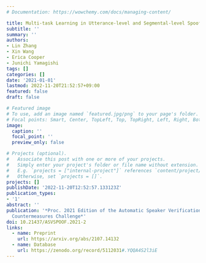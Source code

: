 ```yaml
---
# Documentation: https://wowchemy.com/docs/managing-content/

title: Multi-task Learning in Utterance-level and Segmental-level Spoof Detection
subtitle: ''
summary: ''
authors:
- Lin Zhang
- Xin Wang
- Erica Cooper
- Junichi Yamagishi
tags: []
categories: []
date: '2021-01-01'
lastmod: 2022-11-20T21:52:57+09:00
featured: false
draft: false

# Featured image
# To use, add an image named `featured.jpg/png` to your page's folder.
# Focal points: Smart, Center, TopLeft, Top, TopRight, Left, Right, BottomLeft, Bottom, BottomRight.
image:
  caption: ''
  focal_point: ''
  preview_only: false

# Projects (optional).
#   Associate this post with one or more of your projects.
#   Simply enter your project's folder or file name without extension.
#   E.g. `projects = ["internal-project"]` references `content/project/deep-learning/index.md`.
#   Otherwise, set `projects = []`.
projects: []
publishDate: '2022-11-20T12:52:57.133123Z'
publication_types:
- '1'
abstract: ''
publication: '*Proc. 2021 Edition of the Automatic Speaker Verification and Spoofing
  Countermeasures Challenge*'
doi: 10.21437/ASVSPOOF.2021-2
links:
  - name: Preprint
    url: https://arxiv.org/abs/2107.14132
  - name: Database
    url: https://zenodo.org/record/5112031#.YQQA4S2l3iE
---
```

